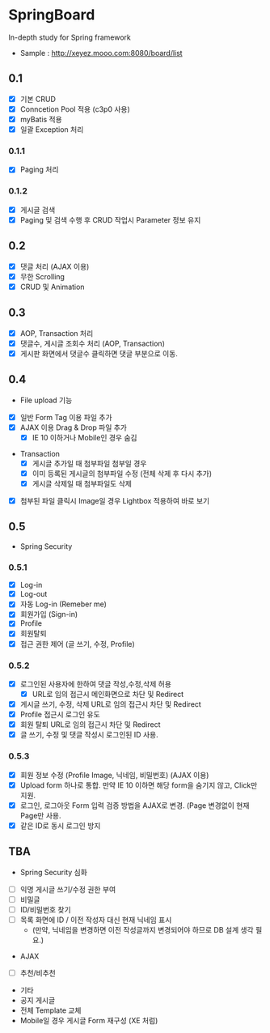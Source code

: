 # SpringBoard
In-depth study for Spring framework

- Sample : http://xeyez.mooo.com:8080/board/list

## 0.1
- [X] 기본 CRUD
 -  [X] Conncetion Pool 적용 (c3p0 사용)
 -  [X] myBatis 적용
- [X] 일괄 Exception 처리

### 0.1.1
- [X] Paging 처리

### 0.1.2
- [X] 게시글 검색
- [X] Paging 및 검색 수행 후 CRUD 작업시 Parameter 정보 유지

## 0.2
- [X] 댓글 처리 (AJAX 이용)
 - [X] 무한 Scrolling
 - [X] CRUD 및 Animation

## 0.3
- [X] AOP, Transaction 처리
 - [X] 댓글수, 게시글 조회수 처리 (AOP, Transaction)
  - [X] 게시판 화면에서 댓글수 클릭하면 댓글 부분으로 이동.

## 0.4
- File upload 기능
 - [X] 일반 Form Tag 이용 파일 추가
 - [X] AJAX 이용 Drag & Drop 파일 추가
   - [X] IE 10 이하거나 Mobile인 경우 숨김
 - Transaction
    - [X] 게시글 추가일 때 첨부파일 첨부일 경우
    - [X] 이미 등록된 게시글의 첨부파일 수정 (전체 삭제 후 다시 추가)
    - [X] 게시글 삭제일 때 첨부파일도 삭제

 - [X] 첨부된 파일 클릭시 Image일 경우 Lightbox 적용하여 바로 보기

## 0.5
- Spring Security

### 0.5.1
 - [X] Log-in
 - [X] Log-out
 - [X] 자동 Log-in (Remeber me)
 - [X] 회원가입 (Sign-in)
 - [X] Profile
 - [X] 회원탈퇴
 - [X] 접근 권한 제어 (글 쓰기, 수정, Profile)

### 0.5.2
 - [X] 로그인된 사용자에 한하여 댓글 작성,수정,삭제 허용
   - [X] URL로 임의 접근시 메인화면으로 차단 및 Redirect
 - [X] 게시글 쓰기, 수정, 삭제 URL로 임의 접근시 차단 및 Redirect
 - [X] Profile 접근시 로그인 유도
 - [X] 회원 탈퇴 URL로 임의 접근시 차단 및 Redirect
 - [X] 글 쓰기, 수정 및 댓글 작성시 로그인된 ID 사용.

### 0.5.3
 - [X] 회원 정보 수정 (Profile Image, 닉네임, 비밀번호) (AJAX 이용)
 - [X] Upload form 하나로 통합. 만약 IE 10 이하면 해당 form을 숨기지 않고, Click만 지원.
 - [X] 로그인, 로그아웃 Form 입력 검증 방법을 AJAX로 변경. (Page 변경없이 현재 Page만 사용.
 - [X] 같은 ID로 동시 로그인 방지

## TBA
- Spring Security 심화
 - [ ] 익명 게시글 쓰기/수정 권한 부여
 - [ ] 비밀글
 - [ ] ID/비밀번호 찾기
 - [ ] 목록 화면에 ID / 이전 작성자 대신 현재 닉네임 표시
   - (만약, 닉네임을 변경하면 이전 작성글까지 변경되어야 하므로 DB 설계 생각 필요.)

- AJAX
 - [ ] 추천/비추천
 
- 기타
 - 공지 게시글
 - 전체 Template 교체
 - Mobile일 경우 게시글 Form 재구성 (XE 처럼)
